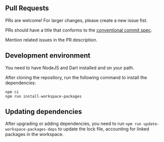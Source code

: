 ## Pull Requests

PRs are welcome! For larger changes, please create a new issue fist.

PRs should have a title that conforms to the
[conventional commit spec](https://www.conventionalcommits.org/en/v1.0.0/).

Mention related issues in the PR description.

## Development environment

You need to have NodeJS and Dart installed and on your path.

After cloning the repository, run the following command to install the
dependencies:

```shell
npm ci
npm run install-workspace-packages
```

## Updating dependencies

After upgrading or adding dependencies, you need to run
`npm run update-workspace-packages-deps` to update the lock file, accounting for
linked packages in the workspace.
